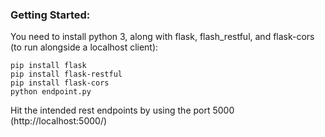 ### Getting Started:
You need to install python 3, along with flask, flash_restful, and flask-cors (to run alongside a localhost client):
```
pip install flask
pip install flask-restful
pip install flask-cors
python endpoint.py
```
Hit the intended rest endpoints by using the port 5000 (http://localhost:5000/)